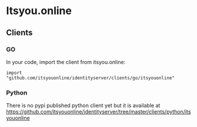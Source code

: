 # Itsyou.online

## Clients

### GO

In your code, import the client from itsyou.online:

```
import "github.com/itsyouonline/identityserver/clients/go/itsyouonline"
```


### Python

There is no pypi published python client yet but it is available at https://github.com/itsyouonline/identityserver/tree/master/clients/python/itsyouonline
